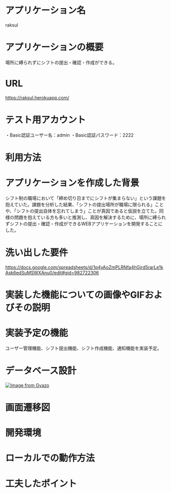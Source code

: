 # アプリケーション名

raksul

# アプリケーションの概要

場所に縛られずにシフトの提出・確認・作成ができる。

# URL

https://raksul.herokuapp.com/

# テスト用アカウント

・Basic認証ユーザー名：admin
・Basic認証パスワード：2222

# 利用方法

# アプリケーションを作成した背景

シフト制の職場において「締め切り日までにシフトが集まらない」という課題を抱えていた。課題を分析した結果、「シフトの提出場所が職場に限られる」ことや、「シフトの提出自体を忘れてしまう」ことが真因であると仮説を立てた。同様の問題を抱えている方も多いと推測し、真因を解決するために、場所に縛られずシフトの提出・確認・作成ができるWEBアプリケーションを開発することにした。

# 洗い出した要件

https://docs.google.com/spreadsheets/d/1q4yAoZmPLRNfa4hGird5rarLe1kAsk6edSuMSWXAnu0/edit#gid=982722306

# 実装した機能についての画像やGIFおよびその説明

# 実装予定の機能

ユーザー管理機能、シフト提出機能、シフト作成機能、通知機能を実装予定。

# データベース設計

[![Image from Gyazo](https://i.gyazo.com/278dae3e206283b731b91de4e0cfb964.png)](https://gyazo.com/278dae3e206283b731b91de4e0cfb964)

# 画面遷移図

# 開発環境

# ローカルでの動作方法

# 工夫したポイント

